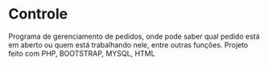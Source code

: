 # Controle
Programa de gerenciamento de pedidos, onde pode saber qual pedido está em aberto ou quem está trabalhando nele, entre outras funções. Projeto feito com PHP, BOOTSTRAP, MYSQL, HTML
